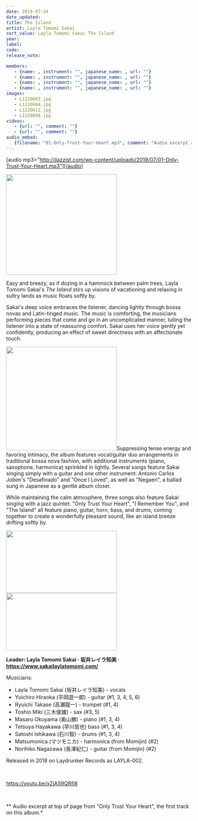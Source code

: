 ```yaml
---
date: 2019-07-24
date_updated: 
title: The Island
artist: Layla Tomomi Sakai
sort_value: Layla Tomomi Sakai The Island
year: 
label: 
code: 
release_note: 

members:
   - {name: , instrument: "", japanese_name: , url: ""}
   - {name: , instrument: "", japanese_name: , url: ""}
   - {name: , instrument: "", japanese_name: , url: ""}
   - {name: , instrument: "", japanese_name: , url: ""}
images: 
   - L1220603.jpg
   - L1220604.jpg
   - L1220612.jpg
   - L1220608.jpg
videos: 
   - {url: "", comment: ""}
   - {url: "", comment: ""}
audio_embed:
   {filename: "01-Only-Trust-Your-Heart.mp3", comment: "Audio excerpt at top of page from \"Only Trust Your Heart\", the first track on this album:"}
---
```

[audio mp3="http://jjazzist.com/wp-content/uploads/2019/07/01-Only-Trust-Your-Heart.mp3"][/audio]

<a href="http://jjazzist.com/wp-content/uploads/2019/07/L1220603.jpg"><img class="size-medium wp-image-4401 alignright" src="http://jjazzist.com/wp-content/uploads/2019/07/L1220603-300x273.jpg" alt="" width="300" height="273" /></a>

Easy and breezy, as if dozing in a hammock between palm trees, Layla Tomomi Sakai's *The Island* stirs up visions of vacationing and relaxing in sultry lands as music floats softly by.

Sakai's deep voice embraces the listener, dancing lightly through bossa novas and Latin-tinged music. The music is comforting, the musicians performing pieces that come and go in an uncomplicated manner, lulling the listener into a state of reassuring comfort. Sakai uses her voice gently yet confidently, producing an effect of sweet directness with an affectionate touch.

<a href="http://jjazzist.com/wp-content/uploads/2019/07/L1220604.jpg"><img class="size-medium wp-image-4402 alignright" src="http://jjazzist.com/wp-content/uploads/2019/07/L1220604-300x281.jpg" alt="" width="300" height="281" /></a>Suppressing tense energy and favoring intimacy, the album features vocal/guitar duo arrangements in traditional bossa nova fashion, with additional instruments (piano, saxophone, harmonica) sprinkled in lightly. Several songs feature Sakai singing simply with a guitar and one other instrument: Antonio Carlos Jobim's "Desafinado" and "Once I Loved", as well as "Negaeri", a ballad sung in Japanese as a gentle album closer.

While maintaining the calm atmosphere, three songs also feature Sakai singing with a jazz quintet: "Only Trust Your Heart", "I Remember You", and "The Island" all feature piano, guitar, horn, bass, and drums, coming together to create a wonderfully pleasant sound, like an island breeze drifting softly by.

<a href="http://jjazzist.com/wp-content/uploads/2019/07/L1220612.jpg"><img class="alignnone size-medium wp-image-4404" src="http://jjazzist.com/wp-content/uploads/2019/07/L1220612-300x169.jpg" alt="" width="300" height="169" /></a>
<a href="http://jjazzist.com/wp-content/uploads/2019/07/L1220608.jpg"><img class="alignnone size-medium wp-image-4403" src="http://jjazzist.com/wp-content/uploads/2019/07/L1220608-300x156.jpg" alt="" width="300" height="156" /></a>

<strong>Leader: Layla Tomomi Sakai · 坂井レイラ知美 · </strong><a href="https://www.sakailaylatomomi.com/"><strong>https://www.sakailaylatomomi.com/</strong></a>

Musicians:
<ul>
 	<li>Layla Tomomi Sakai (坂井レイラ知美) - vocals</li>
 	<li>Yuichiro Hiraoka (平岡遊一郎) - guitar (#1, 3, 4, 5, 6)</li>
 	<li>Ryuichi Takase (高瀬龍一) - trumpet (#1, 4)</li>
 	<li>Toshio Miki (三木俊雄) - sax (#3, 5)</li>
 	<li>Masaru Okuyama (奥山勝) - piano (#1, 3, 4)</li>
 	<li>Tetsuya Hayakawa (早川哲也) bass (#1, 3, 4)</li>
 	<li>Satoshi Ishikawa (石川智) - drums (#1, 3, 4)</li>
 	<li>Matsumonica (マツモニカ) - harmonica (from Momijin) (#2)</li>
 	<li>Norihiko Nagazawa (長澤紀仁) - guitar (from Momijin) (#2)</li>
</ul>
Released in 2018 on Laydrunker Records as LAYLA-002.

&nbsp;

https://youtu.be/xZjA59QRfj8

&nbsp;

** Audio excerpt at top of page from "Only Trust Your Heart", the first track on this album.*
